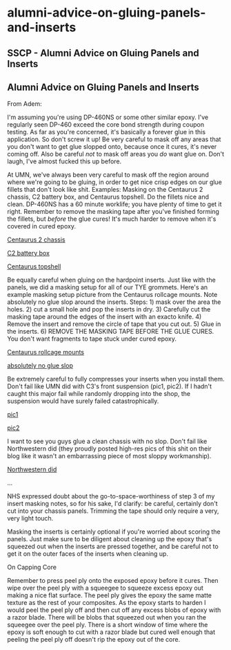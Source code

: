 # alumni-advice-on-gluing-panels-and-inserts

## SSCP - Alumni Advice on Gluing Panels and Inserts

## Alumni Advice on Gluing Panels and Inserts

From Adem:

I'm assuming you're using DP-460NS or some other similar epoxy.  I've regularly seen DP-460 exceed the core bond strength during coupon testing.  As far as you're concerned, it's basically a forever glue in this application.  So don't screw it up!  Be very careful to mask off any areas that you don't want to get glue slopped onto, because once it cures, it's never coming off.  Also be careful _not_ to mask off areas you _do_ want glue on.  Don't laugh, I've almost fucked this up before.

At UMN, we've always been very careful to mask off the region around where we're going to be gluing, in order to get nice crisp edges on our glue fillets that don't look like shit.  Examples: Masking on the Centaurus 2 chassis, C2 battery box, and Centaurus topshell.  Do the fillets nice and clean.  DP-460NS has a 60 minute worklife; you have plenty of time to get it right.  Remember to remove the masking tape after you've finished forming the fillets, but _before_ the glue cures!  It's much harder to remove when it's covered in cured epoxy.

[Centaurus 2 chassis](https://www.flickr.com/photos/theholymacintosh/4135463674/in/set-72157594158322112)

[C2 battery box](https://www.flickr.com/photos/theholymacintosh/4135463826/in/set-72157594158322112)

[Centaurus topshell](https://www.flickr.com/photos/theholymacintosh/2270377822/in/set-72157594158322112)

Be equally careful when gluing on the hardpoint inserts.  Just like with the panels, we did a masking setup for all of our TYE grommets.  Here's an example masking setup picture from the Centaurus rollcage mounts.  Note absolutely no glue slop around the inserts.  Steps:  1) mask over the area the holes.  2) cut a small hole and pop the inserts in dry. 3) Carefully cut the masking tape around the edges of the insert with an exacto knife.  4) Remove the insert and remove the circle of tape that you cut out.  5) Glue in the inserts. 6) REMOVE THE MASKING TAPE BEFORE THE GLUE CURES.  You don't want fragments to tape stuck under cured epoxy.

[Centaurus rollcage mounts](https://www.flickr.com/photos/theholymacintosh/2461220150/in/set-72157594158322112)

[absolutely no glue slop](https://www.flickr.com/photos/theholymacintosh/2463157257/in/album-72157594158322112/)

Be extremely careful to fully compresses your inserts when you install them.  Don't fail like UMN did with C3's front suspension (pic1, pic2). If I hadn't caught this major fail while randomly dropping into the shop, the suspension would have surely failed catastrophically.&#x20;

[pic1](https://www.flickr.com/photos/theholymacintosh/6965599978/in/set-72157627606886775)

[pic2](https://www.flickr.com/photos/theholymacintosh/7219546150/in/set-72157627606886775)

I want to see you guys glue a clean chassis with no slop.  Don't fail like Northwestern did (they proudly posted high-res pics of this shit on their blog like it wasn't an embarrassing piece of most sloppy workmanship). &#x20;

[Northwestern did](https://www.flickr.com/photos/theholymacintosh/9514226650/in/set-72157627606886775)

...

NHS expressed doubt about the go-to-space-worthiness of step 3 of my insert masking notes, so for his sake, I'd clarify: be careful, certainly don't cut into your chassis panels.  Trimming the tape should only require a very, very light touch.

Masking the inserts is certainly optional if you're worried about scoring the panels.  Just make sure to be diligent about cleaning up the epoxy that's squeezed out when the inserts are pressed together, and be careful not to get it on the outer faces of the inserts when cleaning up. &#x20;

On Capping Core

Remember to press peel ply onto the exposed epoxy before it cures. Then wipe over the peel ply with a squeegee to squeeze excess epoxy out making a nice flat surface. The peel ply gives the epoxy the same matte texture as the rest of your composites. As the epoxy starts to harden I would peel the peel ply off and then cut off any excess blobs of epoxy with a razor blade. There will be blobs that squeezed out when you ran the squeegee over the peel ply. There is a short window of time where the epoxy is soft enough to cut with a razor blade but cured well enough that peeling the peel ply off doesn't rip the epoxy out of the core.&#x20;
